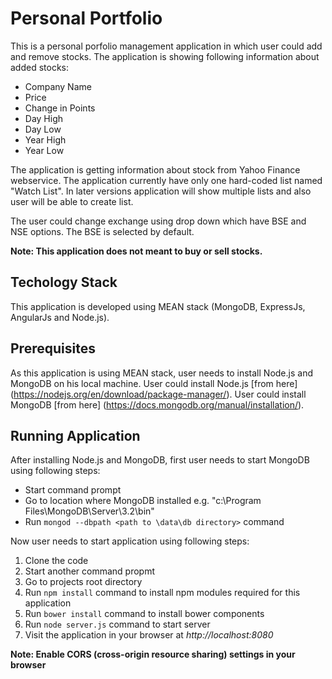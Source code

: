 # Personal Portfolio
This is a personal porfolio management application in which user could add and remove stocks.
The application is showing following information about added stocks:

- Company Name
- Price
- Change in Points
- Day High
- Day Low
- Year High
- Year Low

The application is getting information about stock from Yahoo Finance webservice. The application
currently have only one hard-coded list named "Watch List". In later versions application will show
multiple lists and also user will be able to create list.

The user could change exchange using drop down which have BSE and NSE options. The BSE is selected
by default.

**Note: This application does not meant to buy or sell stocks.**

## Techology Stack
This application is developed using MEAN stack (MongoDB, ExpressJs, AngularJs and Node.js).

## Prerequisites
As this application is using MEAN stack, user needs to install Node.js and MongoDB on his local machine.
User could install Node.js [from here] (https://nodejs.org/en/download/package-manager/).
User could install MongoDB [from here] (https://docs.mongodb.org/manual/installation/).

## Running Application
After installing Node.js and MongoDB, first user needs to start MongoDB using following steps:

* Start command prompt
* Go to location where MongoDB installed e.g. "c:\Program Files\MongoDB\Server\3.2\bin"
* Run `mongod --dbpath <path to \data\db directory>` command

Now user needs to start application using following steps:

1. Clone the code
2. Start another command propmt
3. Go to projects root directory
4. Run `npm install` command to install npm modules required for this application
5. Run `bower install` command to install bower components
6. Run `node server.js` command to start server
7. Visit the application in your browser at *http://localhost:8080*

**Note: Enable CORS (cross-origin resource sharing) settings in your browser**